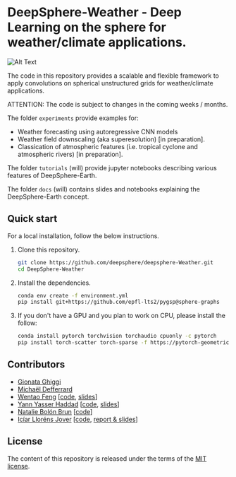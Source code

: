 # DeepSphere-Weather - Deep Learning on the sphere for weather/climate applications.

![Alt Text](https://github.com/deepsphere/deepsphere-weather/blob/main/figs/Forecast_State_Errors.gif)

The code in this repository provides a scalable and flexible framework to apply convolutions on spherical unstructured grids for weather/climate applications.

ATTENTION: The code is subject to changes in the coming weeks / months. 

The folder `experiments` provide examples for:
-  Weather forecasting using autoregressive CNN models
-  Weather field downscaling (aka superesolution) [in preparation].
-  Classication of atmospheric features (i.e. tropical cyclone and atmospheric rivers) [in preparation].

The folder `tutorials` (will) provide jupyter notebooks describing various features of DeepSphere-Earth.

The folder `docs` (will) contains slides and notebooks explaining the DeepSphere-Earth concept. 

## Quick start 

For a local installation, follow the below instructions.

1. Clone this repository.
   ```sh
   git clone https://github.com/deepsphere/deepsphere-Weather.git
   cd DeepSphere-Weather
   ```

2. Install the dependencies.
   ```sh
   conda env create -f environment.yml
   pip install git+https://github.com/epfl-lts2/pygsp@sphere-graphs
   ```
   
3. If you don't have a GPU and you plan to work on CPU, please install the follow: 
   ```sh
   conda install pytorch torchvision torchaudio cpuonly -c pytorch
   pip install torch-scatter torch-sparse -f https://pytorch-geometric.com/whl/torch-1.7.0+cpu.html
   ```
   
## Contributors

* [Gionata Ghiggi](https://people.epfl.ch/gionata.ghiggi)
* [Michaël Defferrard](https://deff.ch)
* [Wentao Feng](https://www.linkedin.com/in/wentaofeng) [[code](https://github.com/ownzonefeng/weather_prediction/), [slides](https://infoscience.epfl.ch/record/282437)]
* [Yann Yasser Haddad](https://www.linkedin.com/in/yann-yasser-haddad) [[code](https://github.com/ownzonefeng/weather_prediction), [slides](https://infoscience.epfl.ch/record/282285)]
* [Natalie Bolón Brun](https://www.linkedin.com/in/nataliebolonbrun) [[code](https://github.com/natbolon/weather_prediction)]
* [Icíar Lloréns Jover](https://www.linkedin.com/in/iciar-llorens-jover) [[code](https://github.com/illorens/weather_prediction), [report & slides](https://infoscience.epfl.ch/record/278138)]

## License

The content of this repository is released under the terms of the [MIT license](LICENSE.txt).
